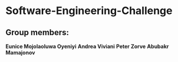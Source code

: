 # Software-Engineering-Challenge
## Group members:

**Eunice Mojolaoluwa Oyeniyi**
**Andrea Viviani**
**Peter Zorve**
**Abubakr Mamajonov**